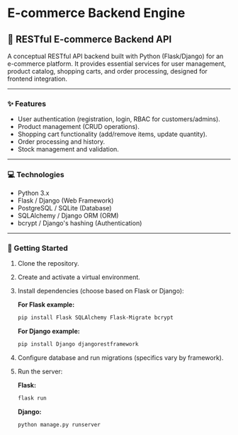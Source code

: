 
# E-commerce Backend Engine

## 🛒 RESTful E-commerce Backend API

A conceptual RESTful API backend built with Python (Flask/Django) for an e-commerce platform. It provides essential services for user management, product catalog, shopping carts, and order processing, designed for frontend integration.

---

### ✨ Features

- User authentication (registration, login, RBAC for customers/admins).
- Product management (CRUD operations).
- Shopping cart functionality (add/remove items, update quantity).
- Order processing and history.
- Stock management and validation.

---

### 💻 Technologies

- Python 3.x  
- Flask / Django (Web Framework)  
- PostgreSQL / SQLite (Database)  
- SQLAlchemy / Django ORM (ORM)  
- bcrypt / Django's hashing (Authentication)

---

### 🚀 Getting Started

1. Clone the repository.
2. Create and activate a virtual environment.
3. Install dependencies (choose based on Flask or Django):

   **For Flask example:**
   ```bash
   pip install Flask SQLAlchemy Flask-Migrate bcrypt
   ```

   **For Django example:**
   ```bash
   pip install Django djangorestframework
   ```

4. Configure database and run migrations (specifics vary by framework).

5. Run the server:

   **Flask:**
   ```bash
   flask run
   ```

   **Django:**
   ```bash
   python manage.py runserver
   ```


